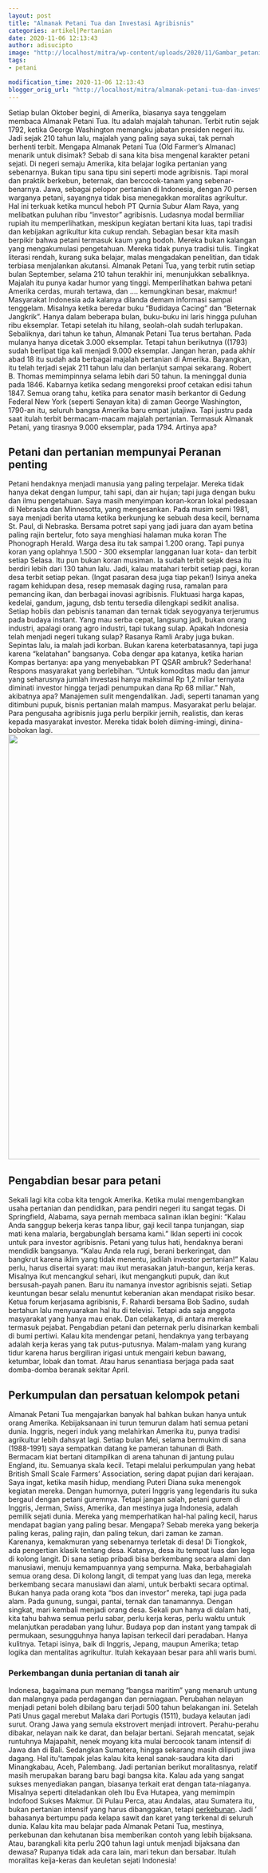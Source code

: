 ```yaml
---
layout: post
title: "Almanak Petani Tua dan Investasi Agribisnis"
categories: artikel|Pertanian
date: 2020-11-06 12:13:43
author: adisucipto
image: "http://localhost/mitra/wp-content/uploads/2020/11/Gambar_petani_1080x720.jpg"
tags:
- petani

modification_time: 2020-11-06 12:13:43
blogger_orig_url: "http://localhost/mitra/almanak-petani-tua-dan-investasi.html"
---
```


Setiap bulan Oktober begini, di Amerika, biasanya saya tenggelam membaca Almanak Petani Tua. Itu adalah majalah tahunan. Terbit rutin sejak 1792, ketika George Washington memangku jabatan presiden negeri itu. Jadi sejak 210 tahun lalu, majalah yang paling saya sukai, tak pernah berhenti terbit.
Mengapa Almanak Petani Tua (Old Farmer’s Almanac) menarik untuk disimak? Sebab di sana kita bisa mengenal karakter petani sejati. Di negeri semaju Amerika, kita belajar logika pertanian yang sebenarnya. Bukan tipu sana tipu sini seperti mode agribisnis. Tapi moral dan praktik berkebun, beternak, dan bercocok-tanam yang sebenar-benarnya.
Jawa, sebagai pelopor pertanian di Indonesia, dengan 70 persen warganya petani, sayangnya tidak bisa menegakkan moralitas agrikultur. Hal ini terkuak ketika muncul heboh PT Qurnia Subur Alam Raya, yang melibatkan puluhan ribu “investor” agribisnis. Ludasnya modal bermiliar rupiah itu memperlihatkan, meskipun kegiatan bertani kita luas, tapi tradisi dan kebijakan agrikultur kita cukup rendah.
Sebagian besar kita masih berpikir bahwa petani termasuk kaum yang bodoh. Mereka bukan kalangan yang mengakumulasi pengetahuan. Mereka tidak punya tradisi tulis. Tingkat literasi rendah, kurang suka belajar, malas mengadakan penelitian, dan tidak terbiasa menjalankan akutansi.
Almanak Petani Tua, yang terbit rutin setiap bulan September, selama 210 tahun terakhir ini, menunjukkan sebaliknya. Majalah itu punya kadar humor yang tinggi. Memperlihatkan bahwa petani Amerika cerdas, murah tertawa, dan .... kemungkinan besar, makmur!
Masyarakat Indonesia ada kalanya dilanda demam informasi sampai tenggelam. Misalnya ketika beredar buku “Budidaya Cacing” dan “Beternak Jangkrik”. Hanya dalam beberapa bulan, buku-buku ini laris hingga puluhan ribu eksemplar. Tetapi setelah itu hilang, seolah-olah sudah terlupakan.
Sebaliknya, dari tahun ke tahun, Almanak Petani Tua terus bertahan. Pada mulanya hanya dicetak 3.000 eksemplar. Tetapi tahun berikutnya ((1793) sudah berlipat tiga kali menjadi 9.000 eksemplar. Jangan heran, pada akhir abad 18 itu sudah ada berbagai majalah pertanian di Amerika.
Bayangkan, itu telah terjadi sejak 211 tahun lalu dan berlanjut sampai sekarang. Robert B. Thomas memimpinnya selama lebih dari 50 tahun. Ia meninggal dunia pada 1846. Kabarnya ketika sedang mengoreksi proof cetakan edisi tahun 1847.
Semua orang tahu, ketika para senator masih berkantor di Gedung Federal New York (seperti Senayan kita) di zaman George Washington, 1790-an itu, seluruh bangsa Amerika baru empat jutajiwa. Tapi justru pada saat itulah terbit bermacam-macam majalah pertanian. Termasuk Almanak Petani, yang tirasnya 9.000 eksemplar, pada 1794. Artinya apa?
<h2>Petani dan pertanian mempunyai Peranan penting</h2>
Petani hendaknya menjadi manusia yang paling terpelajar. Mereka tidak hanya dekat dengan lumpur, tahi sapi, dan air hujan; tapi juga dengan buku dan ilmu pengetahuan. Saya masih menyimpan koran-koran lokal pedesaan di Nebraska dan Minnesotta, yang mengesankan.
Pada musim semi 1981, saya menjadi berita utama ketika berkunjung ke sebuah desa kecil, bernama St. Paul, di Nebraska. Bersama potret sapi yang jadi juara dan ayam betina paling rajin bertelur, foto saya menghiasi halaman muka koran The Phonograph Herald. Warga desa itu tak sampai 1.200 orang. Tapi punya koran yang oplahnya 1.500 - 300 eksemplar langganan luar kota- dan terbit setiap Selasa.
Itu pun bukan koran musiman. Ia sudah terbit sejak desa itu berdiri lebih dari 130 tahun lalu. Jadi, kalau matahari terbit setiap pagi, koran desa terbit setiap pekan. (Ingat pasaran desa juga tiap pekan!) Isinya aneka ragam kehidupan desa, resep memasak daging rusa, ramalan para pemancing ikan, dan berbagai inovasi agribisnis. Fluktuasi harga kapas, kedelai, gandum, jagung, dsb tentu tersedia dilengkapi sedikit analisa.
Setiap hobiis dan pebisnis tanaman dan ternak tidak seyogyanya terjerumus pada budaya instant. Yang mau serba cepat, langsung jadi, bukan orang industri, apalagi orang agro industri, tapi tukang sulap. Apakah Indonesia telah menjadi negeri tukang sulap? Rasanya Ramli Araby juga bukan. Sepintas lalu, ia malah jadi korban. Bukan karena keterbatasannya, tapi juga karena “kelatahan” bangsanya.
Coba dengar apa katanya, ketika harian Kompas bertanya: apa yang menyebabkan PT QSAR ambruk? Sederhana! Respons masyarakat yang berlebihan. “Untuk komoditas madu dan jamur yang seharusnya jumlah investasi hanya maksimal Rp 1,2 miliar ternyata diminati investor hingga terjadi penumpukan dana Rp 68 miliar.”
Nah, akibatnya apa? Manajemen sulit mengendalikan. Jadi, seperti tanaman yang ditimbuni pupuk, bisnis pertanian malah mampus. Masyarakat perlu belajar. Para pengusaha agribisnis juga perlu berpikir jernih, realistis, dan keras kepada masyarakat investor. Mereka tidak boleh diiming-imingi, dinina-bobokan lagi.
<a href="http://127.0.0.1/mitra/wp-content/uploads/2020/11/Old-Farmers-Almanac.jpg"><img class="aligncenter wp-image-20397 size-full" src="http://127.0.0.1/mitra/wp-content/uploads/2020/11/Old-Farmers-Almanac.jpg" alt="" width="1181" height="850" /></a>
<h2>Pengabdian besar para petani</h2>
Sekali lagi kita coba kita tengok Amerika. Ketika mulai mengembangkan usaha pertanian dan pendidikan, para pendiri negeri itu sangat tegas. Di Springfield, Alabama, saya pernah membaca salinan iklan begini: “Kalau Anda sanggup bekerja keras tanpa libur, gaji kecil tanpa tunjangan, siap mati kena malaria, bergabunglah bersama kami.”
Iklan seperti ini cocok untuk para investor agribisnis. Petani yang tulus hati, hendaknya berani mendidik bangsanya. “Kalau Anda rela rugi, berani berkeringat, dan bangkrut karena iklim yang tidak menentu, jadilah investor pertanian!” Kalau perlu, harus disertai syarat: mau ikut merasakan jatuh-bangun, kerja keras. Misalnya ikut mencangkul sehari, ikut mengangkuti pupuk, dan ikut bersusah-payah panen. Baru itu namanya investor agribisnis sejati.
Setiap keuntungan besar selalu menuntut keberanian akan mendapat risiko besar. Ketua forum kerjasama agribisnis, F. Rahardi bersama Bob Sadino, sudah bertahun lalu menyuarakan hal itu di televisi. Tetapi ada saja anggota masyarakat yang hanya mau enak. Dan celakanya, di antara mereka termasuk pejabat.
Pengabdian petani dan peternak perlu disinarkan kembali di bumi pertiwi. Kalau kita mendengar petani, hendaknya yang terbayang adalah kerja keras yang tak putus-putusnya. Malam-malam yang kurang tidur karena harus bergiliran irigasi untuk mengairi kebun bawang, ketumbar, lobak dan tomat. Atau harus senantiasa berjaga pada saat domba-domba beranak sekitar April.
<h2>Perkumpulan dan persatuan kelompok petani</h2>
Almanak Petani Tua mengajarkan banyak hal bahkan bukan hanya untuk orang Amerika. Kebijaksanaan ini turun temurun dalam hati semua petani dunia. Inggris, negeri induk yang melahirkan Amerika itu, punya tradisi agrikultur lebih dahsyat lagi. Setiap bulan Mei, selama bermukim di sana (1988-1991) saya sempatkan datang ke pameran tahunan di Bath. Bermacam kiat bertani ditampilkan di arena tahunan di jantung pulau England, itu.
Semuanya skala kecil. Tetapi melalui perkumpulan yang hebat British Small Scale Farmers’ Association, sering dapat pujian dari kerajaan. Saya ingat, ketika masih hidup, mendiang Puteri Diana suka menengok kegiatan mereka. Dengan humornya, puteri Inggris yang legendaris itu suka bergaul dengan petani guremnya.
Tetapi jangan salah, petani gurem di Inggris, Jerman, Swiss, Amerika, dan mestinya juga Indonesia, adalah pemilik sejati dunia. Mereka yang memperhatikan hal-hal paling kecil, harus mendapat bagian yang paling besar. Mengapa? Sebab mereka yang bekerja paling keras, paling rajin, dan paling tekun, dari zaman ke zaman. Karenanya, kemakmuran yang sebenarnya terletak di desa!
Di Tiongkok, ada pengertian klasik tentang desa. Katanya, desa itu tempat luas dan lega di kolong langit. Di sana setiap pribadi bisa berkembang secara alami dan manusiawi, menuju kemampuannya yang sempurna.
Maka, berbahagialah semua orang desa. Di kolong langit, di tempat yang luas dan lega, mereka berkembang secara manusiawi dan alami, untuk berbakti secara optimal. Bukan hanya pada orang kota “bos dan investor” mereka, tapi juga pada alam. Pada gunung, sungai, pantai, ternak dan tanamannya.
Dengan singkat, mari kembali menjadi orang desa. Sekali pun hanya di dalam hati, kita tahu bahwa semua perlu sabar, perlu kerja keras, perlu waktu untuk melanjutkan peradaban yang luhur. Budaya pop dan instant yang tampak di permukaan, sesungguhnya hanya lapisan terkecil dari peradaban. Hanya kulitnya. Tetapi isinya, baik di Inggris, Jepang, maupun Amerika; tetap logika dan mentalitas agrikultur. Itulah kekayaan besar para ahli waris bumi.
<h3>Perkembangan dunia pertanian di tanah air</h3>
Indonesa, bagaimana pun memang “bangsa maritim” yang menaruh untung dan malangnya pada perdagangan dan perniagaan. Perubahan nelayan menjadi petani boleh dibilang baru terjadi 500 tahun belakangan ini. Setelah Pati Unus gagal merebut Malaka dari Portugis (1511), budaya kelautan jadi surut. Orang Jawa yang semula ekstrovert menjadi introvert. Perahu-perahu dibakar, nelayan naik ke darat, dan belajar bertani.
Sejarah mencatat, sejak runtuhnya Majapahit, nenek moyang kita mulai bercocok tanam intensif di Jawa dan di Bali. Sedangkan Sumatera, hingga sekarang masih diliputi jiwa dagang. Hal itu'tampak jelas kalau kita kenal sanak-saudara kita dari Minangkabau, Aceh, Palembang. Jadi pertanian berikut moralitasnya, relatif masih merupakan barang baru bagi bangsa kita.
Kalau ada yang sangat sukses menyediakan pangan, biasanya terkait erat dengan tata-niaganya. Misalnya seperti diteladankan oleh Ibu Eva Hutapea, yang memimpin Indofood Sukses Makmur. Di Pulau Perca, atau Andalas, atau Sumatera itu, bukan pertanian intensif yang harus dibanggakan, tetapi <a class="wpil_keyword_link " title="perkebunan" href="http://127.0.0.1/mitra/perkebunan" data-wpil-keyword-link="linked">perkebunan</a>. Jadi ’ bahasanya bertumpu pada kelapa sawit dan karet yang terkenal di seluruh dunia.
Kalau kita mau belajar pada Almanak Petani Tua, mestinya, perkebunan dan kehutanan bisa memberikan contoh yang lebih bijaksana. Atau, barangkali kita perlu 2Q0 tahun lagi untuk menjadi bijaksana dan dewasa? Rupanya tidak ada cara lain, mari tekun dan bersabar. Itulah moralitas keija-keras dan keuletan sejati Indonesia!
